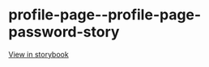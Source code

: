 # profile-page--profile-page-password-story

[View in storybook](https://raw.githack.com/Independent-Digital-News-and-Media-Ltd/standard-pwamp-sb/PR-861-sb/index.html?path=/story/profile-page--profile-page-password-story)